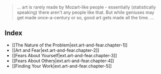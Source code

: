 
> ... art is rarely made by Mozart-like people - essentially (statistically speaking) there aren't any people like that. But while geniuses may get made once-a-century or so, good art gets made all the time. ... 

## Index
- [[The Nature of the Problem|ext.art-and-fear.chapter-1]]
- [[Art and Fear|ext.art-and-fear.chapter-2]]
- [[Fears About Yourself|ext.art-and-fear.chapter-3]]
- [[Fears About Others|ext.art-and-fear.chapter-4]]
- [[Finding Your Work|ext.art-and-fear.chapter-5]]
